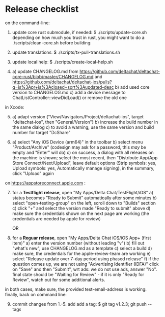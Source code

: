 # Release checklist

on the command-line:

1. update core rust submodule, if needed:
   $ ./scripts/update-core.sh
   depending on how much you trust in rust, you might want to do a
   ./scripts/clean-core.sh before building

2. update translations:
   $ ./scripts/tx-pull-translations.sh

3. update local help:
   $ ./scripts/create-local-help.sh

4. a) update CHANGELOG.md
      from https://github.com/deltachat/deltachat-core-rust/blob/master/CHANGELOG.md
      and https://github.com/deltachat/deltachat-ios/pulls?q=is%3Apr+is%3Aclosed+sort%3Aupdated-desc
   b) add used core version to CHANGELOG.md
   c) add a device message to ChatListController::viewDidLoad()
      or remove the old one

in Xcode:

5. a) adapt version ("View/Navigators/Project/deltachat-ios",
      target "deltachat-ios", then "General/Version")
   b) increase the build number in the same dialog
   c) to avoid a warning,
      use the same version and build number for target "DcShare"

6. a) select "Any iOS Device (arm64)" in the toolbar
   b) select menu "Product/Archive"
      (codesign may ask for a password, this _may_ be empty and "Enter" will do)
   c) on success, a dialog with all releases on the machine is shown;
      select the most recent,
      then "Distribute App/App Store Connect/Next/Upload",
      leave default options (Strip symbols: yes, Upload symbols: yes,
      Automatically manage signing), in the summary, click "Upload" again

on https://appstoreconnect.apple.com :

7. for a **Testflight release**, open "My Apps/Delta Chat/TestFlight/iOS"
   a) status becomes "Ready to Submit" automatically after some minutes
   b) select "open-testing-group" on the left, scroll down to "Builds" section
   c) click "+" and select the version made "Ready to submit" above
   d) make sure the credentials shown on the next page are working
      (the credentials are needed by apple for review)

   OR

8. for a **Reguar release**, open "My Apps/Delta Chat iOS/iOS App+ (first item)"
   a) enter the version number (without leading "v")
   b) fill out "what's new", use CHANGELOG.md as a template
   c) select a build
   d) make sure, the credentials for the apple-review-team are working
   e) select "Release update over 7-day period using phased release"
   f) if the question comes up,
      we are not using "Advertising Identifier (IDFA)"
   click on "Save" and then "Submit", wrt ads: we do not use ads, answer "No".
   final state should be "Waiting for Review" - if it is only "Ready for Review",
   watch out for some additional alerts.

in both cases, make sure, the provided test-email-address is working.
finally, back on command line:

9. commit changes from 1.-5. add add a tag:
   $ git tag v1.2.3; git push --tags
